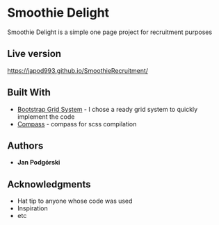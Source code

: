 # Smoothie Delight

Smoothie Delight is a simple one page project for recruitment purposes

## Live version

https://japod993.github.io/SmoothieRecruitment/

## Built With

* [Bootstrap Grid System](https://getbootstrap.com/) - I chose a ready grid system to quickly implement the code
* [Compass](http://compass-style.org//) - compass for scss compilation

## Authors

* **Jan Podgórski**

## Acknowledgments

* Hat tip to anyone whose code was used
* Inspiration
* etc
